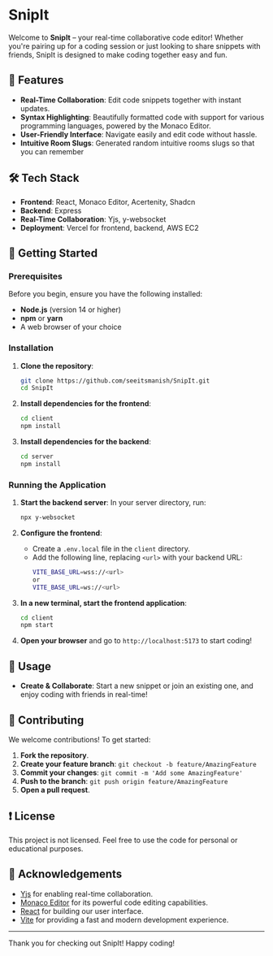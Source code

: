 # SnipIt

Welcome to **SnipIt** – your real-time collaborative code editor! Whether you're pairing up for a coding session or just looking to share snippets with friends, SnipIt is designed to make coding together easy and fun.

## 🚀 Features

- **Real-Time Collaboration**: Edit code snippets together with instant updates.
- **Syntax Highlighting**: Beautifully formatted code with support for various programming languages, powered by the Monaco Editor.
- **User-Friendly Interface**: Navigate easily and edit code without hassle.
- **Intuitive Room Slugs**: Generated random intuitive rooms slugs so that you can remember

## 🛠 Tech Stack

- **Frontend**: React, Monaco Editor, Acertenity, Shadcn
- **Backend**: Express
- **Real-Time Collaboration**: Yjs, y-websocket
- **Deployment**: Vercel for frontend, backend, AWS EC2

## 🌟 Getting Started

### Prerequisites

Before you begin, ensure you have the following installed:

- **Node.js** (version 14 or higher)
- **npm** or **yarn**
- A web browser of your choice

### Installation

1. **Clone the repository**:
   ```bash
   git clone https://github.com/seeitsmanish/SnipIt.git
   cd SnipIt
   ```

2. **Install dependencies for the frontend**:
   ```bash
   cd client
   npm install
   ```

3. **Install dependencies for the backend**:
   ```bash
   cd server
   npm install
   ```

### Running the Application

1. **Start the backend server**:
   In your server directory, run:
   ```bash
   npx y-websocket
   ```

2. **Configure the frontend**:
   - Create a `.env.local` file in the `client` directory.
   - Add the following line, replacing `<url>` with your backend URL:
     ```bash
     VITE_BASE_URL=wss://<url>
     or
     VITE_BASE_URL=ws://<url>
     ```

3. **In a new terminal, start the frontend application**:
   ```bash
   cd client
   npm start
   ```

4. **Open your browser** and go to `http://localhost:5173` to start coding!

## 🎉 Usage

- **Create & Collaborate**: Start a new snippet or join an existing one, and enjoy coding with friends in real-time!

## 🤝 Contributing

We welcome contributions! To get started:

1. **Fork the repository**.
2. **Create your feature branch**: `git checkout -b feature/AmazingFeature`
3. **Commit your changes**: `git commit -m 'Add some AmazingFeature'`
4. **Push to the branch**: `git push origin feature/AmazingFeature`
5. **Open a pull request**.

## ❗ License

This project is not licensed. Feel free to use the code for personal or educational purposes.

## 🙏 Acknowledgements

- [Yjs](https://yjs.dev/) for enabling real-time collaboration.
- [Monaco Editor](https://microsoft.github.io/monaco-editor/) for its powerful code editing capabilities.
- [React](https://reactjs.org/) for building our user interface.
- [Vite](https://vitejs.dev/) for providing a fast and modern development experience.

---

Thank you for checking out SnipIt! Happy coding!